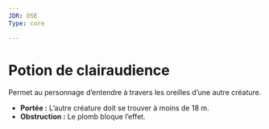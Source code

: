 ```yaml
---
JDR: OSE
Type: core

---
```

# Potion de clairaudience

Permet au personnage d’entendre à travers les oreilles d’une autre créature.

- **Portée :** L’autre créature doit se trouver à moins de 18 m.
- **Obstruction :** Le plomb bloque l’effet.